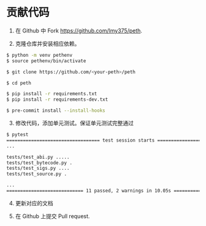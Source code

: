 # 贡献代码

1. 在 Github 中 Fork https://github.com/lmy375/peth.

2. 克隆仓库并安装相应依赖。

```sh
$ python -m venv pethenv
$ source pethenv/bin/activate

$ git clone https://github.com/<your-peth>/peth

$ cd peth

$ pip install -r requirements.txt
$ pip install -r requirements-dev.txt

$ pre-commit install --install-hooks
```

3. 修改代码，添加单元测试。保证单元测试完整通过

```sh
$ pytest
================================== test session starts ==================================
...                                                                 

tests/test_abi.py .....                                                           [ 45%]
tests/test_bytecode.py .                                                          [ 54%]
tests/test_sigs.py ....                                                           [ 90%]
tests/test_source.py .                                                            [100%]

...
============================ 11 passed, 2 warnings in 10.05s ============================
```

4. 更新对应的文档

5. 在 Github 上提交 Pull request.